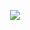<p align="center">
  <img src=https://github.com/ateschan/TAMUSA/assets/89411709/53fe3cdf-651c-45a0-af0c-e8b971d45a71>
</p>
